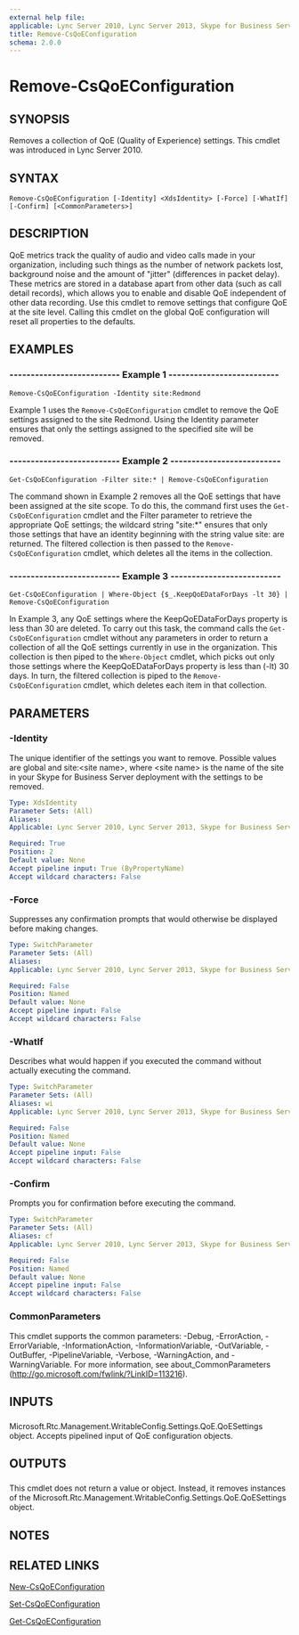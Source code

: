 ```yaml
---
external help file: 
applicable: Lync Server 2010, Lync Server 2013, Skype for Business Server 2015, Skype for Business Server 2019
title: Remove-CsQoEConfiguration
schema: 2.0.0
---
```


# Remove-CsQoEConfiguration

## SYNOPSIS
Removes a collection of QoE (Quality of Experience) settings.
This cmdlet was introduced in Lync Server 2010.


## SYNTAX

```
Remove-CsQoEConfiguration [-Identity] <XdsIdentity> [-Force] [-WhatIf] [-Confirm] [<CommonParameters>]
```

## DESCRIPTION
QoE metrics track the quality of audio and video calls made in your organization, including such things as the number of network packets lost, background noise and the amount of "jitter" (differences in packet delay).
These metrics are stored in a database apart from other data (such as call detail records), which allows you to enable and disable QoE independent of other data recording.
Use this cmdlet to remove settings that configure QoE at the site level.
Calling this cmdlet on the global QoE configuration will reset all properties to the defaults.


## EXAMPLES

### -------------------------- Example 1 --------------------------
```
Remove-CsQoEConfiguration -Identity site:Redmond
```

Example 1 uses the `Remove-CsQoEConfiguration` cmdlet to remove the QoE settings assigned to the site Redmond.
Using the Identity parameter ensures that only the settings assigned to the specified site will be removed.


### -------------------------- Example 2 --------------------------
```
Get-CsQoEConfiguration -Filter site:* | Remove-CsQoEConfiguration
```

The command shown in Example 2 removes all the QoE settings that have been assigned at the site scope.
To do this, the command first uses the `Get-CsQoEConfiguration` cmdlet and the Filter parameter to retrieve the appropriate QoE settings; the wildcard string "site:*" ensures that only those settings that have an identity beginning with the string value site: are returned.
The filtered collection is then passed to the `Remove-CsQoEConfiguration` cmdlet, which deletes all the items in the collection.


### -------------------------- Example 3 --------------------------
```
Get-CsQoEConfiguration | Where-Object {$_.KeepQoEDataForDays -lt 30} | Remove-CsQoEConfiguration
```

In Example 3, any QoE settings where the KeepQoEDataForDays property is less than 30 are deleted.
To carry out this task, the command calls the `Get-CsQoEConfiguration` cmdlet without any parameters in order to return a collection of all the QoE settings currently in use in the organization.
This collection is then piped to the `Where-Object` cmdlet, which picks out only those settings where the KeepQoEDataForDays property is less than (-lt) 30 days.
In turn, the filtered collection is piped to the `Remove-CsQoEConfiguration` cmdlet, which deletes each item in that collection.


## PARAMETERS

### -Identity
The unique identifier of the settings you want to remove.
Possible values are global and site:\<site name\>, where \<site name\> is the name of the site in your Skype for Business Server deployment with the settings to be removed.


```yaml
Type: XdsIdentity
Parameter Sets: (All)
Aliases: 
Applicable: Lync Server 2010, Lync Server 2013, Skype for Business Server 2015, Skype for Business Server 2019

Required: True
Position: 2
Default value: None
Accept pipeline input: True (ByPropertyName)
Accept wildcard characters: False
```

### -Force
Suppresses any confirmation prompts that would otherwise be displayed before making changes.

```yaml
Type: SwitchParameter
Parameter Sets: (All)
Aliases: 
Applicable: Lync Server 2010, Lync Server 2013, Skype for Business Server 2015, Skype for Business Server 2019

Required: False
Position: Named
Default value: None
Accept pipeline input: False
Accept wildcard characters: False
```

### -WhatIf
Describes what would happen if you executed the command without actually executing the command.

```yaml
Type: SwitchParameter
Parameter Sets: (All)
Aliases: wi
Applicable: Lync Server 2010, Lync Server 2013, Skype for Business Server 2015, Skype for Business Server 2019

Required: False
Position: Named
Default value: None
Accept pipeline input: False
Accept wildcard characters: False
```

### -Confirm
Prompts you for confirmation before executing the command.

```yaml
Type: SwitchParameter
Parameter Sets: (All)
Aliases: cf
Applicable: Lync Server 2010, Lync Server 2013, Skype for Business Server 2015, Skype for Business Server 2019

Required: False
Position: Named
Default value: None
Accept pipeline input: False
Accept wildcard characters: False
```

### CommonParameters
This cmdlet supports the common parameters: -Debug, -ErrorAction, -ErrorVariable, -InformationAction, -InformationVariable, -OutVariable, -OutBuffer, -PipelineVariable, -Verbose, -WarningAction, and -WarningVariable. For more information, see about_CommonParameters (http://go.microsoft.com/fwlink/?LinkID=113216).

## INPUTS

###  
Microsoft.Rtc.Management.WritableConfig.Settings.QoE.QoESettings object.
Accepts pipelined input of QoE configuration objects.

## OUTPUTS

###  
This cmdlet does not return a value or object.
Instead, it removes instances of the Microsoft.Rtc.Management.WritableConfig.Settings.QoE.QoESettings object.

## NOTES

## RELATED LINKS

[New-CsQoEConfiguration](New-CsQoEConfiguration.md)

[Set-CsQoEConfiguration](Set-CsQoEConfiguration.md)

[Get-CsQoEConfiguration](Get-CsQoEConfiguration.md)

